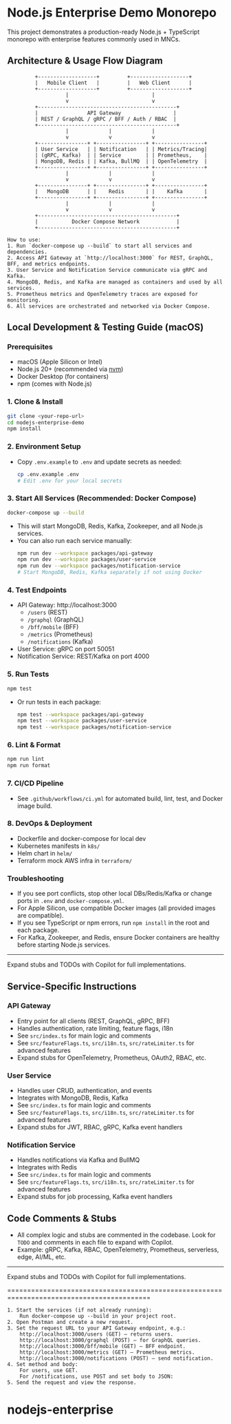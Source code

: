 
# Node.js Enterprise Demo Monorepo

This project demonstrates a production-ready Node.js + TypeScript monorepo with enterprise features commonly used in MNCs.


## Architecture & Usage Flow Diagram

```
		 +-------------------+         +-------------------+
		 |   Mobile Client   |         |   Web Client      |
		 +-------------------+         +-------------------+
				   |                           |
				   v                           v
		 +---------------------------------------------+
		 |                API Gateway                 |
		 | REST / GraphQL / gRPC / BFF / Auth / RBAC  |
		 +---------------------------------------------+
				   |             |             |
				   v             v             v
		 +----------------+ +----------------+ +----------------+
		 | User Service   | | Notification   | | Metrics/Tracing|
		 | (gRPC, Kafka)  | | Service        | | Prometheus,    |
		 | MongoDB, Redis | | Kafka, BullMQ  | | OpenTelemetry  |
		 +----------------+ +----------------+ +----------------+
				   |             |             |
				   v             v             v
		 +----------------+ +----------------+ +----------------+
		 |   MongoDB      | |    Redis       | |    Kafka       |
		 +----------------+ +----------------+ +----------------+
				   |             |             |
				   v             v             v
		 +---------------------------------------------+
		 |           Docker Compose Network            |
		 +---------------------------------------------+

How to use:
1. Run `docker-compose up --build` to start all services and dependencies.
2. Access API Gateway at `http://localhost:3000` for REST, GraphQL, BFF, and metrics endpoints.
3. User Service and Notification Service communicate via gRPC and Kafka.
4. MongoDB, Redis, and Kafka are managed as containers and used by all services.
5. Prometheus metrics and OpenTelemetry traces are exposed for monitoring.
6. All services are orchestrated and networked via Docker Compose.
```


## Local Development & Testing Guide (macOS)

### Prerequisites
- macOS (Apple Silicon or Intel)
- Node.js 20+ (recommended via [nvm](https://github.com/nvm-sh/nvm))
- Docker Desktop (for containers)
- npm (comes with Node.js)

### 1. Clone & Install
```bash
git clone <your-repo-url>
cd nodejs-enterprise-demo
npm install
```

### 2. Environment Setup
- Copy `.env.example` to `.env` and update secrets as needed:
	```bash
	cp .env.example .env
	# Edit .env for your local secrets
	```

### 3. Start All Services (Recommended: Docker Compose)
```bash
docker-compose up --build
```
- This will start MongoDB, Redis, Kafka, Zookeeper, and all Node.js services.
- You can also run each service manually:
	```bash
	npm run dev --workspace packages/api-gateway
	npm run dev --workspace packages/user-service
	npm run dev --workspace packages/notification-service
	# Start MongoDB, Redis, Kafka separately if not using Docker
	```

### 4. Test Endpoints
- API Gateway: http://localhost:3000
	- `/users` (REST)
	- `/graphql` (GraphQL)
	- `/bff/mobile` (BFF)
	- `/metrics` (Prometheus)
	- `/notifications` (Kafka)
- User Service: gRPC on port 50051
- Notification Service: REST/Kafka on port 4000

### 5. Run Tests
```bash
npm test
```
- Or run tests in each package:
	```bash
	npm test --workspace packages/api-gateway
	npm test --workspace packages/user-service
	npm test --workspace packages/notification-service
	```

### 6. Lint & Format
```bash
npm run lint
npm run format
```

### 7. CI/CD Pipeline
- See `.github/workflows/ci.yml` for automated build, lint, test, and Docker image build.

### 8. DevOps & Deployment
- Dockerfile and docker-compose for local dev
- Kubernetes manifests in `k8s/`
- Helm chart in `helm/`
- Terraform mock AWS infra in `terraform/`

### Troubleshooting
- If you see port conflicts, stop other local DBs/Redis/Kafka or change ports in `.env` and `docker-compose.yml`.
- For Apple Silicon, use compatible Docker images (all provided images are compatible).
- If you see TypeScript or npm errors, run `npm install` in the root and each package.
- For Kafka, Zookeeper, and Redis, ensure Docker containers are healthy before starting Node.js services.

---
Expand stubs and TODOs with Copilot for full implementations.

## Service-Specific Instructions

### API Gateway
- Entry point for all clients (REST, GraphQL, gRPC, BFF)
- Handles authentication, rate limiting, feature flags, i18n
- See `src/index.ts` for main logic and comments
- See `src/featureFlags.ts`, `src/i18n.ts`, `src/rateLimiter.ts` for advanced features
- Expand stubs for OpenTelemetry, Prometheus, OAuth2, RBAC, etc.

### User Service
- Handles user CRUD, authentication, and events
- Integrates with MongoDB, Redis, Kafka
- See `src/index.ts` for main logic and comments
- See `src/featureFlags.ts`, `src/i18n.ts`, `src/rateLimiter.ts` for advanced features
- Expand stubs for JWT, RBAC, gRPC, Kafka event handlers

### Notification Service
- Handles notifications via Kafka and BullMQ
- Integrates with Redis
- See `src/index.ts` for main logic and comments
- See `src/featureFlags.ts`, `src/i18n.ts`, `src/rateLimiter.ts` for advanced features
- Expand stubs for job processing, Kafka event handlers

## Code Comments & Stubs
- All complex logic and stubs are commented in the codebase.
	Look for `TODO` and comments in each file to expand with Copilot.
- Example: gRPC, Kafka, RBAC, OpenTelemetry, Prometheus, serverless, edge, AI/ML, etc.

---
Expand stubs and TODOs with Copilot for full implementations.



==========================================================================================

    1. Start the services (if not already running):
        Run docker-compose up --build in your project root.
    2. Open Postman and create a new request.
    3. Set the request URL to your API Gateway endpoint, e.g.:
        http://localhost:3000/users (GET) — returns users.
        http://localhost:3000/graphql (POST) — for GraphQL queries.
        http://localhost:3000/bff/mobile (GET) — BFF endpoint.
        http://localhost:3000/metrics (GET) — Prometheus metrics.
        http://localhost:3000/notifications (POST) — send notification.
    4. Set method and body:
        For users, use GET.
        For /notifications, use POST and set body to JSON:
    5. Send the request and view the response.

# nodejs-enterprise
